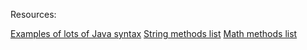Resources:

[Examples of lots of Java syntax](https://www.w3schools.com/java/java_examples.asp)
[String methods list](https://www.w3schools.com/java/java_ref_string.asp)
[Math methods list](https://www.w3schools.com/java/java_ref_math.asp)
